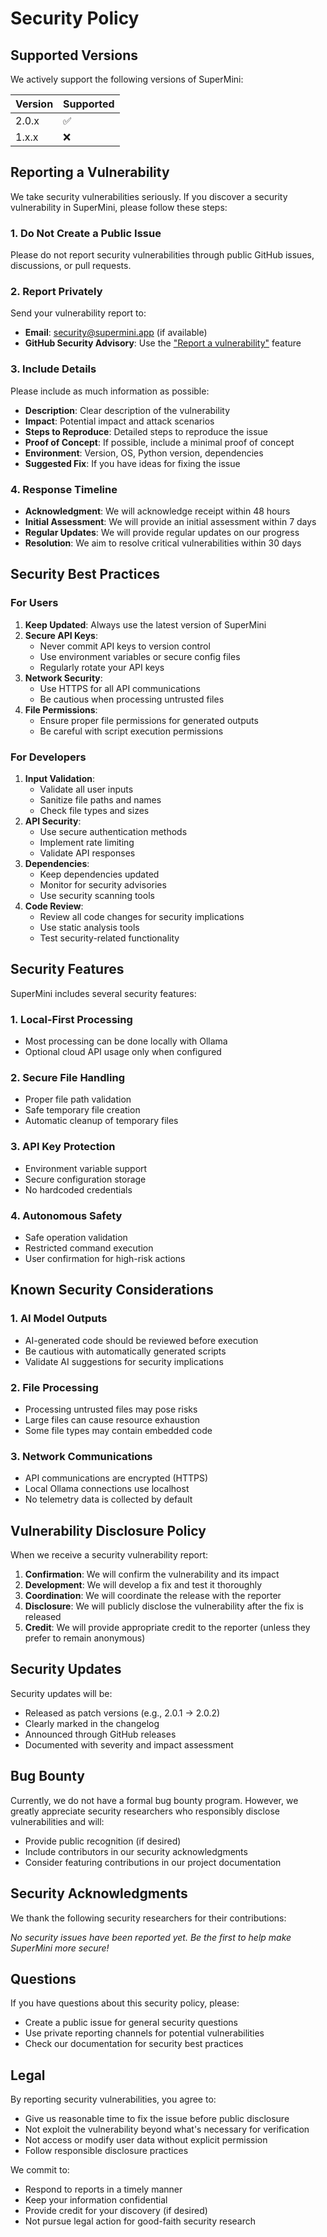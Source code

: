 # Security Policy

## Supported Versions

We actively support the following versions of SuperMini:

| Version | Supported          |
| ------- | ------------------ |
| 2.0.x   | :white_check_mark: |
| 1.x.x   | :x:                |

## Reporting a Vulnerability

We take security vulnerabilities seriously. If you discover a security vulnerability in SuperMini, please follow these steps:

### 1. **Do Not** Create a Public Issue

Please do not report security vulnerabilities through public GitHub issues, discussions, or pull requests.

### 2. Report Privately

Send your vulnerability report to:
- **Email**: security@supermini.app (if available)
- **GitHub Security Advisory**: Use the ["Report a vulnerability"](https://github.com/MoRohn/supermini/security/advisories) feature

### 3. Include Details

Please include as much information as possible:
- **Description**: Clear description of the vulnerability
- **Impact**: Potential impact and attack scenarios
- **Steps to Reproduce**: Detailed steps to reproduce the issue
- **Proof of Concept**: If possible, include a minimal proof of concept
- **Environment**: Version, OS, Python version, dependencies
- **Suggested Fix**: If you have ideas for fixing the issue

### 4. Response Timeline

- **Acknowledgment**: We will acknowledge receipt within 48 hours
- **Initial Assessment**: We will provide an initial assessment within 7 days
- **Regular Updates**: We will provide regular updates on our progress
- **Resolution**: We aim to resolve critical vulnerabilities within 30 days

## Security Best Practices

### For Users

1. **Keep Updated**: Always use the latest version of SuperMini
2. **Secure API Keys**: 
   - Never commit API keys to version control
   - Use environment variables or secure config files
   - Regularly rotate your API keys
3. **Network Security**: 
   - Use HTTPS for all API communications
   - Be cautious when processing untrusted files
4. **File Permissions**: 
   - Ensure proper file permissions for generated outputs
   - Be careful with script execution permissions

### For Developers

1. **Input Validation**: 
   - Validate all user inputs
   - Sanitize file paths and names
   - Check file types and sizes
2. **API Security**: 
   - Use secure authentication methods
   - Implement rate limiting
   - Validate API responses
3. **Dependencies**: 
   - Keep dependencies updated
   - Monitor for security advisories
   - Use security scanning tools
4. **Code Review**: 
   - Review all code changes for security implications
   - Use static analysis tools
   - Test security-related functionality

## Security Features

SuperMini includes several security features:

### 1. **Local-First Processing**
- Most processing can be done locally with Ollama
- Optional cloud API usage only when configured

### 2. **Secure File Handling**
- Proper file path validation
- Safe temporary file creation
- Automatic cleanup of temporary files

### 3. **API Key Protection**
- Environment variable support
- Secure configuration storage
- No hardcoded credentials

### 4. **Autonomous Safety**
- Safe operation validation
- Restricted command execution
- User confirmation for high-risk actions

## Known Security Considerations

### 1. **AI Model Outputs**
- AI-generated code should be reviewed before execution
- Be cautious with automatically generated scripts
- Validate AI suggestions for security implications

### 2. **File Processing**
- Processing untrusted files may pose risks
- Large files can cause resource exhaustion
- Some file types may contain embedded code

### 3. **Network Communications**
- API communications are encrypted (HTTPS)
- Local Ollama connections use localhost
- No telemetry data is collected by default

## Vulnerability Disclosure Policy

When we receive a security vulnerability report:

1. **Confirmation**: We will confirm the vulnerability and its impact
2. **Development**: We will develop a fix and test it thoroughly
3. **Coordination**: We will coordinate the release with the reporter
4. **Disclosure**: We will publicly disclose the vulnerability after the fix is released
5. **Credit**: We will provide appropriate credit to the reporter (unless they prefer to remain anonymous)

## Security Updates

Security updates will be:
- Released as patch versions (e.g., 2.0.1 → 2.0.2)
- Clearly marked in the changelog
- Announced through GitHub releases
- Documented with severity and impact assessment

## Bug Bounty

Currently, we do not have a formal bug bounty program. However, we greatly appreciate security researchers who responsibly disclose vulnerabilities and will:
- Provide public recognition (if desired)
- Include contributors in our security acknowledgments
- Consider featuring contributions in our project documentation

## Security Acknowledgments

We thank the following security researchers for their contributions:

<!-- This section will be updated as security reports are received and resolved -->

*No security issues have been reported yet. Be the first to help make SuperMini more secure!*

## Questions

If you have questions about this security policy, please:
- Create a public issue for general security questions
- Use private reporting channels for potential vulnerabilities
- Check our documentation for security best practices

## Legal

By reporting security vulnerabilities, you agree to:
- Give us reasonable time to fix the issue before public disclosure
- Not exploit the vulnerability beyond what's necessary for verification
- Not access or modify user data without explicit permission
- Follow responsible disclosure practices

We commit to:
- Respond to reports in a timely manner
- Keep your information confidential
- Provide credit for your discovery (if desired)
- Not pursue legal action for good-faith security research